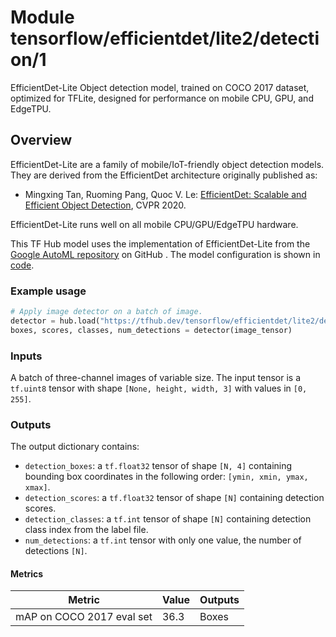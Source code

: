 # Module tensorflow/efficientdet/lite2/detection/1

EfficientDet-Lite Object detection model, trained on COCO 2017 dataset,
optimized for TFLite, designed for performance on mobile CPU, GPU, and EdgeTPU.

<!-- asset-path: internal -->
<!-- module-type: image-object-detection -->
<!-- fine-tunable: false -->
<!-- format: saved_model_2 -->
<!-- network-architecture: EfficientDet -->
<!-- dataset: COCO 2017 -->

## Overview

EfficientDet-Lite are a family of mobile/IoT-friendly object detection models.
They are derived from the EfficientDet architecture originally published as:

*   Mingxing Tan, Ruoming Pang, Quoc V. Le:
    [EfficientDet: Scalable and Efficient Object Detection](https://arxiv.org/abs/1911.09070),
    CVPR 2020.

EfficientDet-Lite runs well on all mobile CPU/GPU/EdgeTPU hardware.

This TF Hub model uses the implementation of EfficientDet-Lite from the
[Google AutoML repository](https://github.com/google/automl/tree/master/efficientdet)
on GitHub . The model configuration is shown in
[code](https://github.com/google/automl/blob/ea9d3c58f48f8e99bad0119a7b3a1ad5953481e0/efficientdet/hparams_config.py#L383).

### Example usage

```python
# Apply image detector on a batch of image.
detector = hub.load("https://tfhub.dev/tensorflow/efficientdet/lite2/detection/1")
boxes, scores, classes, num_detections = detector(image_tensor)
```

### Inputs

A batch of three-channel images of variable size. The input tensor is a
`tf.uint8` tensor with shape `[None, height, width, 3]` with values in `[0,
255]`.

### Outputs

The output dictionary contains:

*   `detection_boxes`: a `tf.float32` tensor of shape `[N, 4]` containing
    bounding box coordinates in the following order: `[ymin, xmin, ymax, xmax]`.
*   `detection_scores`: a `tf.float32` tensor of shape `[N]` containing
    detection scores.
*   `detection_classes`: a `tf.int` tensor of shape `[N]` containing detection
    class index from the label file.
*   `num_detections`: a `tf.int` tensor with only one value, the number of
    detections `[N]`.

#### Metrics

Metric                    | Value | Outputs
------------------------- | ----- | -------
mAP on COCO 2017 eval set | 36.3  | Boxes
